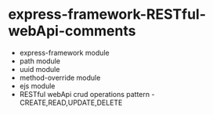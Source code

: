 # express-framework-RESTful-webApi-comments
- express-framework module
- path module
- uuid module
- method-override module
- ejs module
- RESTful webApi crud operations pattern - CREATE,READ,UPDATE,DELETE
